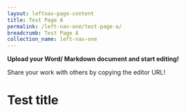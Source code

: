 ```yaml
---
layout: leftnav-page-content
title: Test Page A
permalink: /left-nav-one/test-page-a/
breadcrumb: Test Page A
collection_name: left-nav-one
---
```


**Upload your Word/ Markdown document and start editing!**

Share your work with others by copying the editor URL!

# Test title
